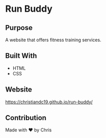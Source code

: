 # Run Buddy

## Purpose
A website that offers fitness training services.

## Built With
* HTML
* CSS

## Website
https://christiandc19.github.io/run-buddy/

## Contribution
Made with ❤️ by Chris
